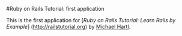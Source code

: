 #Ruby on Rails Tutorial: first application

This is the first application for 
[*Ruby on Rails Tutorial: Learn Rails by Example*]
(http://railstutorial.org)
by [Michael Hartl](http://michaelhartl.com/).